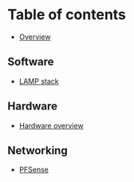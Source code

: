 # Table of contents

* [Overview](README.md)

## Software

* [LAMP stack](software/untitled.md)

## Hardware

* [Hardware overview](hardware/hardwave-overview.md)

## Networking

* [PFSense](networking/untitled.md)

